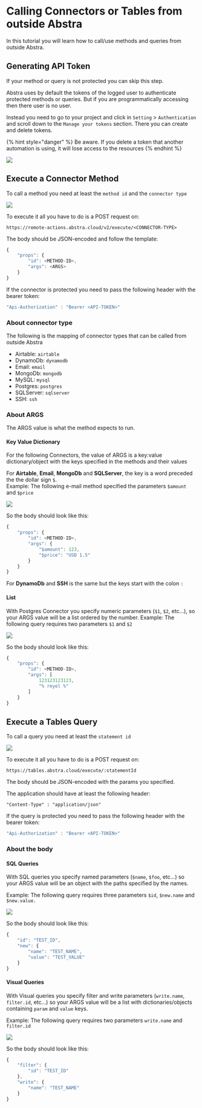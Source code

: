 # Calling Connectors or Tables from outside Abstra

In this tutorial you will learn how to call/use methods and queries from outside Abstra.

## Generating API Token

If your method or query is not protected you can skip this step.

Abstra uses by default the tokens of the logged user to authenticate protected methods or queries. But if you are programmatically accessing then there user is no user.

Instead you need to go to your project and click in `Setting`  > `Authentication` and scroll down to the `Manage your tokens` section. There you can create and delete tokens.&#x20;

{% hint style="danger" %}
Be aware. If you delete a token that another automation is using, it will lose access to the resources
{% endhint %}

![](../../.gitbook/assets/toekns.gif)

## Execute a Connector Method

To call a method you need at least the `method id` and the `connector type`

![](../../.gitbook/assets/methodid.gif)

To execute it all you have to do is a POST request on:

```
https://remote-actions.abstra.cloud/v2/execute/<CONNECTOR-TYPE>
```

The body should be JSON-encoded and follow the template:

```javascript
{
    "props": {
        "id": <METHOD-ID>,
        "args": <ARGS>
    }
}
```

If the connector is protected you need to pass the following header with the bearer token:

```javascript
"Api-Authorization" : "Bearer <API-TOKEN>"
```

### About connector type

The following is the mapping of connector types that can be called from outside Abstra

* Airtable: `airtable`
* DynamoDb: `dynamodb`
* Email: `email`
* MongoDb: `mongodb`
* MySQL: `mysql`
* Postgres: `postgres`
* SQLServer: `sqlserver`
* SSH: `ssh`

### About ARGS

The ARGS value is what the method expects to run.

#### Key Value Dictionary

For the following Connectors, the value of ARGS is a key:value dictionary/object with the keys specified in the methods and their values

For **Airtable**, **Email**, **MongoDb** and **SQLServer**, the key is a word preceded the the dollar sign `$`.\
Example: The following e-mail method specified the parameters `$amount` and `$price`

![](<../../.gitbook/assets/image (5).png>)

So the body should look like this:

```javascript
{
    "props": {
        "id": <METHOD-ID>,
        "args": {
            "$amount": 123,
            "$price": "USD 1.5"
        }
    }
}
```

For **DynamoDb** and **SSH** is the same but the keys start with the colon `:`

#### List

With Postgres Connector you specify numeric parameters (`$1`, `$2`, etc...), so your ARGS value will be a list ordered by the number. Example: The following query requires two parameters `$1` and `$2`

![](<../../.gitbook/assets/image (18).png>)

So the body should look like this:

```javascript
{
    "props": {
        "id": <METHOD-ID>,
        "args": [
            123123123123,
            "% reyel %"
        ]
    }
}
```

## Execute a Tables Query

To call a query you need at least the `statement id`&#x20;

![](../../.gitbook/assets/statement.gif)



To execute it all you have to do is a POST request on:

```
https://tables.abstra.cloud/execute/:statementId
```

The body should be JSON-encoded with the params you specified.

The application should have at least the following header:

```
"Content-Type" : "application/json"
```

If the query is protected you need to pass the following header with the bearer token:

```javascript
"Api-Authorization" : "Bearer <API-TOKEN>"
```

### About the body

#### SQL Queries

With SQL queries you specify named parameters (`$name`, `$foo`, etc...) so your ARGS value will be an object with the paths specified by the names.&#x20;

Example: The following query requires three parameters `$id`, `$new.name` and `$new.value.`

![](<../../.gitbook/assets/image (50) (1) (1).png>)

So the body should look like this:

```javascript
{
    "id": "TEST_ID",
    "new": {
        "name": "TEST_NAME",
        "value": "TEST_VALUE"
    }
}
```

#### Visual Queries

With Visual queries you specify filter and write parameters (`write.name`, `filter.id`, etc...) so your ARGS value will be a list with dictionaries/objects containing `param` and `value` keys.&#x20;

Example: The following query requires two parameters `write.name` and `filter.id`

![](<../../.gitbook/assets/image (23).png>)

So the body should look like this:

```javascript
{
    "filter": {
        "id": "TEST_ID"
    },
    "write": {
        "name": "TEST_NAME"
    }
}
```
